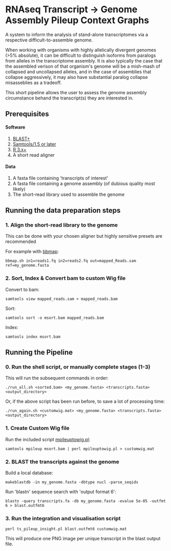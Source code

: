 # RNAseq Transcript -> Genome Assembly Pileup Context Graphs

A system to inform the analysis of stand-alone transcriptomes via a respective difficult-to-assemble genome.

When working with organisms with highly allelically divergent genomes (>5% absolute), it can be difficult to distinguish isoforms from paralogs from alleles in the transcriptome assembly. It is also typically the case that the assembled verison of that organism's genome will be a mish-mash of collapsed and uncollapsed alleles, and in the case of assemblies that collapse aggressively, it may also have substantial paralog collapse misasseblies as a tradeoff.

This short pipeline allows the user to assess the genome assembly circumstance behand the transcript(s) they are interested in.

## Prerequisites 

#### Software

1. [BLAST+](https://blast.ncbi.nlm.nih.gov/Blast.cgi?CMD=Web&PAGE_TYPE=BlastDocs&DOC_TYPE=Download)
2. [Samtools/1.5 or later](http://www.htslib.org/download/)
3. [R 3.x+](https://www.r-project.org/)
4. A short read aligner

#### Data

1. A fasta file containing 'transcripts of interest'
2. A fasta file containing a genome assembly (of dubious quality most likely)
3. The short-read library used to assemble the genome

## Running the data preparation steps

### 1. Align the short-read library to the genome

This can be done with your chosen aligner but highly sensitive presets are recommended

For example with [bbmap](https://github.com/BioInfoTools/BBMap):

```bbmap.sh in1=reads1.fq in2=reads2.fq out=mapped_Reads.sam ref=my_genome.fasta```

### 2. Sort, Index & Convert bam to custom Wig file

Convert to bam:

```samtools view mapped_reads.sam > mapped_reads.bam```

Sort:

```samtools sort -o msort.bam mapped_reads.bam```

Index:

```samtools index msort.bam```

## Running the Pipeline

### 0. Run the shell script, or manually complete stages (1-3)

This will run the subsequent commands in order:

```./run_all.sh <sorted.bam> <my_genome.fasta> <transcripts.fasta> <output_directory>```

Or, if the above script has been run before, to save a lot of processing time:

```./run_again.sh <customwig.mat> <my_genome.fasta> <transcripts.fasta> <output_directory>```

### 1. Create Custom Wig file

Run the included script [mpileuptowig.pl](mpileuptowig.pl):

```samtools mpileup msort.bam | perl mpileuptowig.pl > customwig.mat```

### 2. BLAST the transcripts against the genome

Build a local database:

```makeblastdb -in my_genome.fasta -dbtype nucl -parse_seqids```

Run 'blastn' sequence search with 'output format 6':

```blastn -query transcripts.fa -db my_genome.fasta -evalue 5e-05 -outfmt 6 > blast.outfmt6 ```

### 3. Run the integration and visualisation script

```perl ts_pileup_insight.pl blast.outfmt6 customwig.mat```

This will produce one PNG image per unique transcript in the blast output file.
